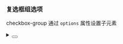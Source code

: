### 复选框组选项

checkbox-group 通过 `options` 属性设置子元素

<div class="cell-demo vp-raw">
  <yc-space
    direction="vertical"
    size="large">
    <yc-checkbox-group
      v-model="value1"
      :options="plainOptions" />
    <yc-checkbox-group
      v-model="value2"
      :options="options" />
    <yc-checkbox-group
      v-model="value2"
      :options="options">
      <template #label="{ data }">
        <yc-tag>{{ data.label }}</yc-tag>
      </template>
    </yc-checkbox-group>
  </yc-space>
</div>

<script setup>
import { ref } from 'vue';
const value1 = ref(['Plain 1']);
const plainOptions = ['Plain 1', 'Plain 2', 'Plain 3'];
const value2 = ref(['1']);
const options = [
  { label: 'Option 1', value: '1' },
  { label: 'Option 2', value: '2' },
  { label: 'Option 3', value: '3', disabled: true },
];
</script>

<details>
<summary>
 <button class="code-btn"  >
    <icon-code />
 </button>
</summary>

```vue
<template>
  <yc-space
    direction="vertical"
    size="large">
    <yc-checkbox-group
      v-model="value1"
      :options="plainOptions" />
    <yc-checkbox-group
      v-model="value2"
      :options="options" />
    <yc-checkbox-group
      v-model="value2"
      :options="options">
      <template #label="{ data }">
        <yc-tag>{{ data.label }}</yc-tag>
      </template>
    </yc-checkbox-group>
  </yc-space>
</template>

<script setup>
import { ref } from 'vue';
const value1 = ref(['Plain 1']);
const plainOptions = ['Plain 1', 'Plain 2', 'Plain 3'];
const value2 = ref(['1']);
const options = [
  { label: 'Option 1', value: '1' },
  { label: 'Option 2', value: '2' },
  { label: 'Option 3', value: '3', disabled: true },
];
</script>
```

</details>
